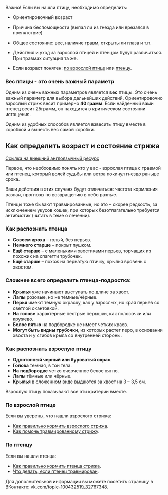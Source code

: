Важно!
Если вы нашли птицу, необходимо определить:
- Ориентировочный возраст
- Причина беспомощности (выпал ли из гнезда или врезался в препятствие)
- Общее состояние: вес, наличие травм, открыты ли глаза и т.п.


- Действия и уход за взрослой птицей и птенцом будут различаться. При травмах ситуация та же.
- Если возраст понятен: [по взрослой птице](#взрослая-птица) или [птенцу](#птенец).


### Вес птицы - это очень важный параметр

Одним из очень важных параметров является **вес** птицы. 
Это очень важный параметр для выбора дальнейших действий.
Ориентировочно взрослый стриж весит примерно **40 грамм**. 
Если найденный вами птенец весит 25грамм, он находится в критическом состоянии истощения.

Одним из удобных способов является взвесить птицу вместе в коробкой и вычесть вес самой коробки.

## Как определить возраст и состояние стрижа

[Ссылка на внешний англоязычный ресурс](http://www.commonswift.org/nestlings_english.html)

Первое, что необходимо понять кто у вас - взрослая птица с травмой или птенец, который волей судьбы или ветра покинул гнездо раньше срока.

Ваши действия в этих случаях будут отличаться: частота кормления разная, прогнозы по возвращению в небо разные.

Птенцы тоже бывают травмированные, но это – скорее редкость, за исключением укусов кошек, при которых безотлагательно требуется антибиотик (читать в теме о лечении).

### Как распознать птенца

- **Совсем кроха** – голый, без перьев.
- **Немного старше** – покрыт пушком.
- **Ещё старше** – с маленькими хвостиками перьев, торчащих из похожих на спагетти трубочек.
- **Ещё старше** – похож на пернатую птичку, крылья вровень с хвостом.

### Сложнее всего определить птенца-подростка:
- **Крылья** уже начинают выступать по длине за хвост.
- **Лапы** розовые, но не тёмные/чёрные.
- **Перья** имеют темную окраску, как у взрослых, но края перьев со светлой окантовкой.
- **На голове** характерные пестрые перышки, как полосочки или кружево.
- **Белое пятно** на подбородке не имеет четких краев.
- **Могут быть видны трубочки**, из которых растет перо, в основании хвоста и у сгибов крыла со внутренней стороны.

### Как распознать взрослую птицу

- **Однотонный черный или буроватый окрас**.
- **Голова** темная, в тон тела.
- **На подбородке** четко очерченное белое пятно.
- **Лапы** тёмные или чёрные.
- **Крылья** в сложенном виде выдаются за хвост на 3 – 3,5 см.

Взрослую птицу показывают все эти критерии вместе.

### По взрослой птице

Если вы уверены, что нашли взрослого стрижа:
- [Как правильно кормить взрослого стрижа](feeding-swift.md).
- [Как помочь травмированному стрижу](found-swift.md).

### По птенцу

Если вы нашли птенца:
- [Как правильно кормить птенца стрижа](feeding-swift.md).
- [Что делать, если птенец травмирован](found-swift.md).

Для дополнительной информации вы можете посетить страницу в ВКонтакте: [vk.com/topic-100432519_32767348](https://vk.com/topic-100432519_32767348).

